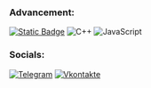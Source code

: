 ### Advancement:
[![Static Badge](https://img.shields.io/badge/-LITECRAFT_ADMIN-090909?style=for-the-badge&logo=ubuntu&logoColor=27A0D9)](https://www.litecraft.site)
![C++](https://img.shields.io/badge/-C++-090909?style=for-the-badge&logo=C%2b%2b&logoColor=6296CC)
![JavaScript](https://img.shields.io/badge/-Python-090909?style=for-the-badge&logo=Python&logoColor=3776AB)

### Socials:
[![Telegram](https://img.shields.io/badge/-Telegram-090909?style=for-the-badge&logo=telegram&logoColor=27A0D9)](https://t.me/nkokovkin)
[![Vkontakte](https://img.shields.io/badge/-Vkontakte-090909?style=for-the-badge&logo=Vk&logoColor=4F7DB3)](https://vk.com/nicolay_kokovkin)
<!--
[![Anurag's GitHub stats](https://github-readme-stats.vercel.app/api?username=Zarlong&theme=dark&rank_icon=github)](https://github.com/anuraghazra/github-readme-stats)
![Top Langs](https://github-readme-stats.vercel.app/api/top-langs/?username=Zarlong&layout=compact&theme=dark)
-->




<!--
**Zarlong/Zarlong** is a ✨ _special_ ✨ repository because its `README.md` (this file) appears on your GitHub profile.

Here are some ideas to get you started:

- 🔭 I’m currently working on ...
- 🌱 I’m currently learning ...
- 👯 I’m looking to collaborate on ...
- 🤔 I’m looking for help with ...
- 💬 Ask me about ...
- 📫 How to reach me: ...
- 😄 Pronouns: ...
- ⚡ Fun fact: ...
-->

